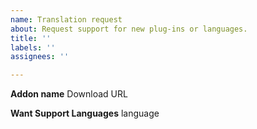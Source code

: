 ```yaml
---
name: Translation request
about: Request support for new plug-ins or languages.
title: ''
labels: ''
assignees: ''

---
```


**Addon name**
Download URL

**Want Support Languages**
language
